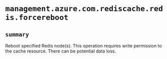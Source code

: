 # `management.azure.com.rediscache.redis.forcereboot`

## `summary`
Reboot specified Redis node(s). This operation requires write permission to the cache resource. There can be potential data loss.



